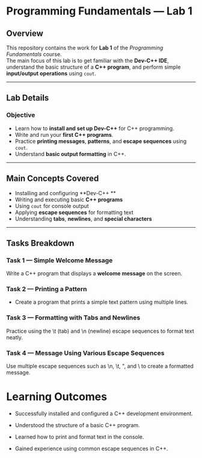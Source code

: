 #  Programming Fundamentals — Lab 1

##  Overview
This repository contains the work for **Lab 1** of the *Programming Fundamentals* course.  
The main focus of this lab is to get familiar with the **Dev-C++ IDE**, understand the basic structure of a **C++ program**, and perform simple **input/output operations** using `cout`.

---

##  Lab Details

###  Objective
- Learn how to **install and set up Dev-C++** for C++ programming.  
- Write and run your **first C++ programs**.  
- Practice **printing messages**, **patterns**, and **escape sequences** using `cout`.  
- Understand **basic output formatting** in C++.

---

##  Main Concepts Covered
- Installing and configuring **Dev-C++ **  
- Writing and executing basic **C++ programs**  
- Using `cout` for console output  
- Applying **escape sequences** for formatting text  
- Understanding **tabs**, **newlines**, and **special characters**

---

## Tasks Breakdown

###  Task 1 — Simple Welcome Message
Write a C++ program that displays a **welcome message** on the screen.

### Task 2 — Printing a Pattern
- Create a program that prints a simple text pattern using multiple lines.

### Task 3 — Formatting with Tabs and Newlines
Practice using the \t (tab) and \n (newline) escape sequences to format text neatly.

### Task 4 — Message Using Various Escape Sequences

Use multiple escape sequences such as \n, \t, \", and \\ to create a formatted message.

# Learning Outcomes

* Successfully installed and configured a C++ development environment.

* Understood the structure of a basic C++ program.

* Learned how to print and format text in the console.

* Gained experience using common escape sequences in C++.



  





